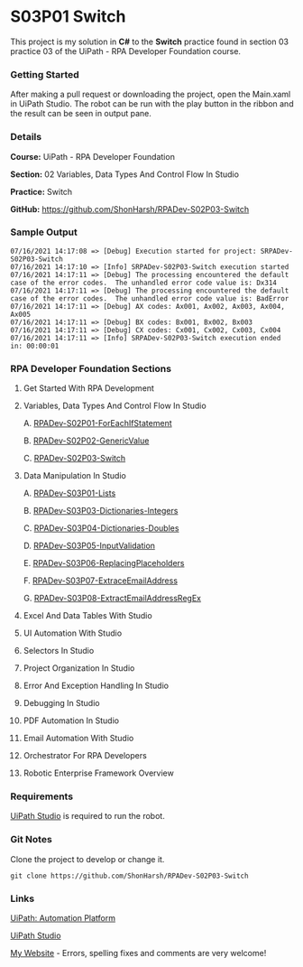 # S03P01 Switch

This project is my solution in **C#** to the **Switch** practice found in section 03 practice 03 of the UiPath - RPA Developer Foundation course.

### Getting Started

After making a pull request or downloading the project, open the Main.xaml in UiPath Studio.  The robot can be run with the play button in the ribbon and the result can be seen in output pane.

### Details

**Course:** UiPath - RPA Developer Foundation

**Section:** 02 Variables, Data Types And Control Flow In Studio

**Practice:** Switch

**GitHub:** https://github.com/ShonHarsh/RPADev-S02P03-Switch

### Sample Output

```
07/16/2021 14:17:08 => [Debug] Execution started for project: SRPADev-S02P03-Switch
07/16/2021 14:17:10 => [Info] SRPADev-S02P03-Switch execution started
07/16/2021 14:17:11 => [Debug] The processing encountered the default case of the error codes.  The unhandled error code value is: Dx314
07/16/2021 14:17:11 => [Debug] The processing encountered the default case of the error codes.  The unhandled error code value is: BadError
07/16/2021 14:17:11 => [Debug] AX codes: Ax001, Ax002, Ax003, Ax004, Ax005
07/16/2021 14:17:11 => [Debug] BX codes: Bx001, Bx002, Bx003
07/16/2021 14:17:11 => [Debug] CX codes: Cx001, Cx002, Cx003, Cx004
07/16/2021 14:17:11 => [Info] SRPADev-S02P03-Switch execution ended in: 00:00:01
```

### RPA Developer Foundation Sections

1. Get Started With RPA Development

2. Variables, Data Types And Control Flow In Studio

   A. [RPADev-S02P01-ForEachIfStatement](https://github.com/ShonHarsh/RPADev-S02P01-ForEachIfStatement)

   B. [RPADev-S02P02-GenericValue](https://github.com/ShonHarsh/RPADev-S02P02-GenericValue)

   C. [RPADev-S02P03-Switch](https://github.com/ShonHarsh/RPADev-S02P03-Switch)

3. Data Manipulation In Studio

   A. [RPADev-S03P01-Lists](https://github.com/ShonHarsh/RPADev-S03P01-Lists)

   B. [RPADev-S03P03-Dictionaries-Integers](https://github.com/ShonHarsh/RPADev-S03P03-Dictionaries-Integers)

   C. [RPADev-S03P04-Dictionaries-Doubles](https://github.com/ShonHarsh/RPADev-S03P04-Dictionaries-Doubles)

   D. [RPADev-S03P05-InputValidation](https://github.com/ShonHarsh/RPADev-S03P05-InputValidation)

   E. [RPADev-S03P06-ReplacingPlaceholders](https://github.com/ShonHarsh/RPADev-S03P06-ReplacingPlaceholders)

   F. [RPADev-S03P07-ExtraceEmailAddress](https://github.com/ShonHarsh/RPADev-S03P07-ExtraceEmailAddress)

   G. [RPADev-S03P08-ExtractEmailAddressRegEx](https://github.com/ShonHarsh/RPADev-S03P08-ExtractEmailAddressRegEx)

4. Excel And Data Tables With Studio

5. UI Automation With Studio

6. Selectors In Studio

7. Project Organization In Studio

8. Error And Exception Handling In Studio

9. Debugging In Studio

10. PDF Automation In Studio

11. Email Automation With Studio

12. Orchestrator For RPA Developers

13. Robotic Enterprise Framework Overview

### Requirements

[UiPath Studio](https://www.uipath.com/product/studio) is required to run the robot.

### Git Notes

Clone the project to develop or change it.

`git clone https://github.com/ShonHarsh/RPADev-S02P03-Switch`

### Links

[UiPath: Automation Platform](https://www.uipath.com/)

[UiPath Studio](https://www.uipath.com/product/studio)

[My Website](https://shonharsh.github.io/curriculum-vitae/index.html) - Errors, spelling fixes and comments are very welcome!
